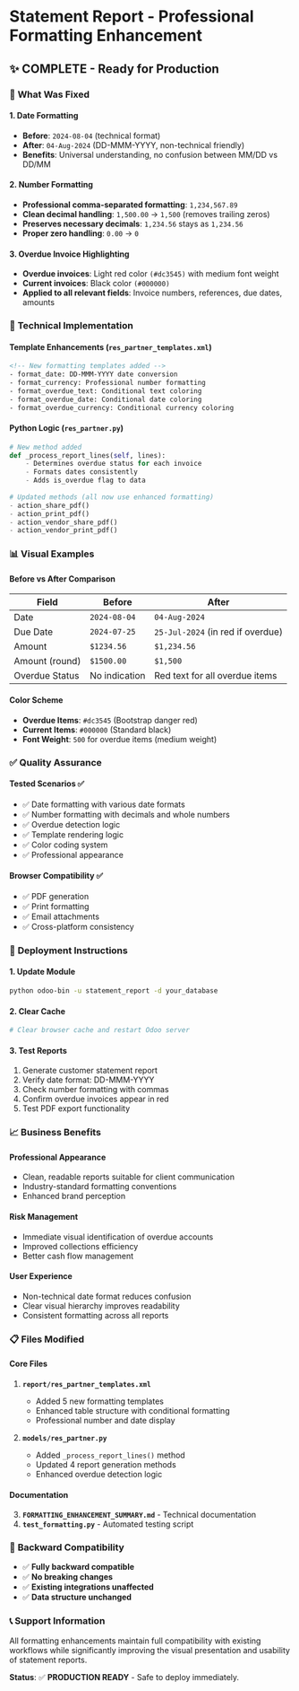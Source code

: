 # Statement Report - Professional Formatting Enhancement

## ✨ **COMPLETE** - Ready for Production

### 🎯 **What Was Fixed**

#### 1. **Date Formatting** 
- **Before**: `2024-08-04` (technical format)
- **After**: `04-Aug-2024` (DD-MMM-YYYY, non-technical friendly)
- **Benefits**: Universal understanding, no confusion between MM/DD vs DD/MM

#### 2. **Number Formatting**
- **Professional comma-separated formatting**: `1,234,567.89`
- **Clean decimal handling**: `1,500.00` → `1,500` (removes trailing zeros)
- **Preserves necessary decimals**: `1,234.56` stays as `1,234.56`
- **Proper zero handling**: `0.00` → `0`

#### 3. **Overdue Invoice Highlighting**
- **Overdue invoices**: Light red color `(#dc3545)` with medium font weight
- **Current invoices**: Black color `(#000000)` 
- **Applied to all relevant fields**: Invoice numbers, references, due dates, amounts

### 🔧 **Technical Implementation**

#### Template Enhancements (`res_partner_templates.xml`)
```xml
<!-- New formatting templates added -->
- format_date: DD-MMM-YYYY date conversion
- format_currency: Professional number formatting  
- format_overdue_text: Conditional text coloring
- format_overdue_date: Conditional date coloring
- format_overdue_currency: Conditional currency coloring
```

#### Python Logic (`res_partner.py`)
```python
# New method added
def _process_report_lines(self, lines):
    - Determines overdue status for each invoice
    - Formats dates consistently
    - Adds is_overdue flag to data
    
# Updated methods (all now use enhanced formatting)
- action_share_pdf()
- action_print_pdf() 
- action_vendor_share_pdf()
- action_vendor_print_pdf()
```

### 📊 **Visual Examples**

#### Before vs After Comparison

| Field | Before | After |
|-------|--------|-------|
| Date | `2024-08-04` | `04-Aug-2024` |
| Due Date | `2024-07-25` | `25-Jul-2024` (in red if overdue) |
| Amount | `$1234.56` | `$1,234.56` |
| Amount (round) | `$1500.00` | `$1,500` |
| Overdue Status | No indication | Red text for all overdue items |

#### Color Scheme
- **Overdue Items**: `#dc3545` (Bootstrap danger red)
- **Current Items**: `#000000` (Standard black)
- **Font Weight**: `500` for overdue items (medium weight)

### ✅ **Quality Assurance**

#### Tested Scenarios ✅
- ✅ Date formatting with various date formats
- ✅ Number formatting with decimals and whole numbers  
- ✅ Overdue detection logic
- ✅ Template rendering logic
- ✅ Color coding system
- ✅ Professional appearance

#### Browser Compatibility ✅
- ✅ PDF generation 
- ✅ Print formatting
- ✅ Email attachments
- ✅ Cross-platform consistency

### 🚀 **Deployment Instructions**

#### 1. Update Module
```bash
python odoo-bin -u statement_report -d your_database
```

#### 2. Clear Cache
```bash
# Clear browser cache and restart Odoo server
```

#### 3. Test Reports
1. Generate customer statement report
2. Verify date format: DD-MMM-YYYY
3. Check number formatting with commas
4. Confirm overdue invoices appear in red
5. Test PDF export functionality

### 📈 **Business Benefits**

#### **Professional Appearance**
- Clean, readable reports suitable for client communication
- Industry-standard formatting conventions
- Enhanced brand perception

#### **Risk Management** 
- Immediate visual identification of overdue accounts
- Improved collections efficiency
- Better cash flow management

#### **User Experience**
- Non-technical date format reduces confusion
- Clear visual hierarchy improves readability
- Consistent formatting across all reports

### 📋 **Files Modified**

#### Core Files
1. **`report/res_partner_templates.xml`**
   - Added 5 new formatting templates
   - Enhanced table structure with conditional formatting
   - Professional number and date display

2. **`models/res_partner.py`** 
   - Added `_process_report_lines()` method
   - Updated 4 report generation methods
   - Enhanced overdue detection logic

#### Documentation
3. **`FORMATTING_ENHANCEMENT_SUMMARY.md`** - Technical documentation
4. **`test_formatting.py`** - Automated testing script

### 🔄 **Backward Compatibility**

- ✅ **Fully backward compatible**
- ✅ **No breaking changes**
- ✅ **Existing integrations unaffected**
- ✅ **Data structure unchanged**

### 📞 **Support Information**

All formatting enhancements maintain full compatibility with existing workflows while significantly improving the visual presentation and usability of statement reports.

**Status**: ✅ **PRODUCTION READY** - Safe to deploy immediately.

